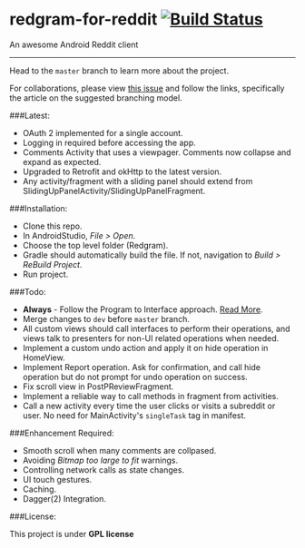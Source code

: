 # redgram-for-reddit [![Build Status](https://travis-ci.org/Redgram/redgram-for-reddit.svg?branch=master)](https://travis-ci.org/Redgram/redgram-for-reddit)
An awesome Android Reddit client

--------------



Head to the `master` branch to learn more about the project.

For collaborations, please view [this issue](https://github.com/Redgram/redgram-for-reddit/issues/1) and follow the links, specifically the article on the suggested branching model.

###Latest:

- OAuth 2 implemented for a single account.
- Logging in required before accessing the app.
- Comments Activity that uses a viewpager. Comments now collapse and expand as expected. 
- Upgraded to Retrofit and okHttp to the latest version. 
- Any activity/fragment with a sliding panel should extend from SlidingUpPanelActivity/SlidingUpPanelFragment.

###Installation:

- Clone this repo.
- In AndroidStudio, *File > Open*.
- Choose the top level folder (Redgram).
- Gradle should automatically build the file. If not, navigation to *Build > ReBuild Project*.
- Run project.

###Todo:

- **Always** - Follow the Program to Interface approach. [Read More](http://stackoverflow.com/questions/383947/what-does-it-mean-to-program-to-an-interface).
- Merge changes to `dev` before `master` branch.
- All custom views should call interfaces to perform their operations, and views talk to presenters for non-UI related operations when needed.
- Implement a custom undo action and apply it on hide operation in HomeView.
- Implement Report operation. Ask for confirmation, and call hide operation but do not prompt for undo operation on success.
- Fix scroll view in PostPReviewFragment.
- Implement a reliable way to call methods in fragment from activities.
- Call a new activity every time the user clicks or visits a subreddit or user. No need for MainActivity's `singleTask` tag in manifest.

###Enhancement Required:

- Smooth scroll when many comments are collpased.
- Avoiding *Bitmap too large to fit* warnings.
- Controlling network calls as state changes.
- UI touch gestures.
- Caching.
- Dagger(2) Integration.

###License:

This project is under **GPL license**
